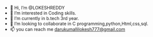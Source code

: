 - 👋 Hi, I’m @LOKESHREDDY
- 👀 I’m interested in Coding skills.
- 🌱 I’m currently in b.tech 3rd year.
- 💞️ I’m looking to collaborate in C programming,python,Html,css,sql.
- 📫 you can reach me darukumallilokesh777@gmail.com

<!---
LOKESH-1810/LOKESH-1810 is a ✨ special ✨ repository because its `README.md` (this file) appears on your GitHub profile.
You can click the Preview link to take a look at your changes.
--->
